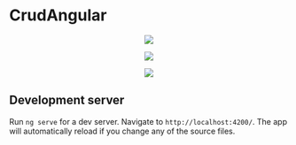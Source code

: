 # CrudAngular

<p align="center">
<img src="https://github.com/renatachagasc/crud-angular/blob/master/src/assets/1.png"/>
</p>

<p align="center">
<img src="https://github.com/renatachagasc/crud-angular/blob/master/src/assets/2.png"/>
</p>

<p align="center">
<img src="https://github.com/renatachagasc/crud-angular/blob/master/src/assets/3.png"/>
</p>


## Development server

Run `ng serve` for a dev server. Navigate to `http://localhost:4200/`. The app will automatically reload if you change any of the source files.
